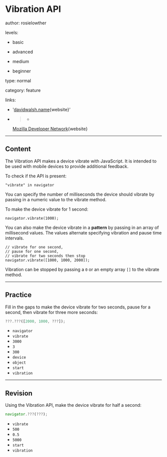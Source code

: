 # Vibration API
author: rosielowther

levels:

  - basic

  - advanced

  - medium

  - beginner

type: normal

category: feature

links:

  - '[davidwalsh.name](https://davidwalsh.name/vibration-api){website}'

  - >-
    [Mozilla Developer
    Network](https://developer.mozilla.org/en-US/docs/Web/API/Vibration_API){website}

---
## Content

The Vibration API makes a device vibrate with JavaScript. It is intended to be used with mobile devices to provide additional feedback. 

To check if the API is present:
```
"vibrate" in navigator
```

You can specify the number of milliseconds the device should vibrate by passing in a numeric value to the vibrate method. 

To make the device vibrate for 1 second:

```
navigator.vibrate(1000);
```
You can also make the device vibrate in a **pattern** by passing in an array of millisecond values. The values alternate specifying vibration and pause time intervals. 
```
// vibrate for one second, 
// pause for one second,
// vibrate for two seconds then stop
navigator.vibrate([1000, 1000, 2000]);
```
Vibration can be stopped by passing a `0` or an empty array `[]` to the vibrate method.

---
## Practice

Fill in the gaps to make the device vibrate for two seconds, pause for a second, then vibrate for three more seconds:

```javascript
???.???([2000, 1000, ???]);
```

* `navigator`
* `vibrate`
* `3000`
* `3`
* `300`
* `device`
* `object`
* `start`
* `vibration`

---
## Revision

Using the Vibration API, make the device vibrate for half a second:

```javascript
navigator.???(???);
```

* `vibrate`
* `500`
* `0.5`
* `5000`
* `start`
* `vibration`
